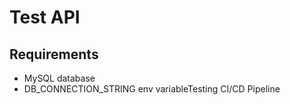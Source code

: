 # Test API
## Requirements
- MySQL database
- DB_CONNECTION_STRING env variableTesting CI/CD Pipeline

